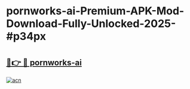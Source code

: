 # pornworks-ai-Premium-APK-Mod-Download-Fully-Unlocked-2025-#p34px

# <h2><a href="https://bedroomkl.my?title=pornworks-ai&ref=1AP">🔗👉 🔴 pornworks-ai</a></h2>

[![acn](https://github.com/user-attachments/assets/0f9c940e-d8b0-45ae-aac7-cd30a18b3e1c)](https://bedroomkl.my?title=pornworks-ai&ref=1AP)

